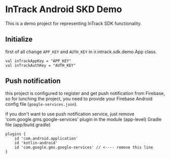# InTrack Android SKD Demo

This is a demo project for representing InTrack SDK functionality.

## Initialize
first of all change ```APP_KEY``` and ```AUTH_KEY``` in ir.intrack.sdk.demo.App class.

```
val inTrackAppKey = "APP_KEY"
val inTrackAuthKey = "AUTH_KEY"
```

## Push notification
this project is configured to register and get push notification from Firebase, so for lunching the project, 
you need to provide your Firebase Android config file (```google-services.json```).

if you don't want to use push notification service, just remove 'com.google.gms.google-services' plugin in
the module (app-level) Gradle file (app/build.gradle)

```
plugins {
    id 'com.android.application'
    id 'kotlin-android'
    id 'com.google.gms.google-services' // <---- remove this line
}
```